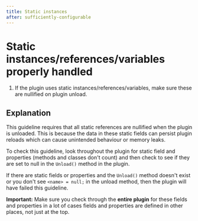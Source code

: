 ```yaml
---
title: Static instances
after: sufficiently-configurable
---
```


# Static instances/references/variables properly handled

1. If the plugin uses static instances/references/variables, make sure these are nullified on plugin unload.

## Explanation

This guideline requires that all static references are nullified when the plugin is unloaded. This is because the data in these static fields can persist plugin reloads which can cause unintended behaviour or memory leaks.

To check this guideline, look throughout the plugin for static field and properties (methods and classes don't count) and then check to see if they are set to null in the `Unload()` method in the plugin.

If there are static fields or properties and the `Unload()` method doesn't exist or you don't see `<name> = null;` in the unload method, then the plugin will have failed this guideline.

**Important:** Make sure you check through the **entire plugin** for these fields and properties in a lot of cases fields and properties are defined in other places, not just at the top.
